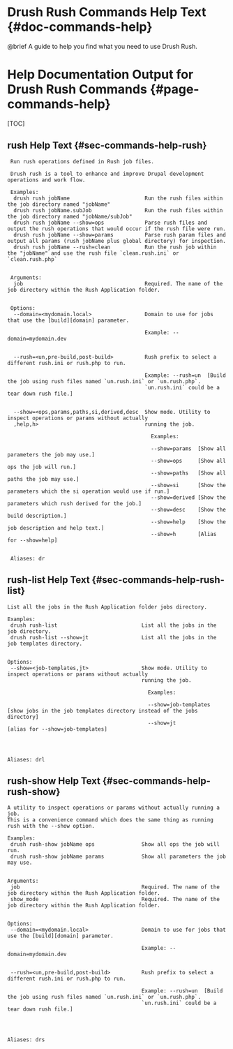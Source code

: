 Drush Rush Commands Help Text {#doc-commands-help}
=============================

@brief  A guide to help you find what you need to use Drush Rush.

Help Documentation Output for Drush Rush Commands {#page-commands-help}
=================================================

[TOC]

## rush Help Text {#sec-commands-help-rush}

     Run rush operations defined in Rush job files.

     Drush rush is a tool to enhance and improve Drupal development operations and work flow.

     Examples:
      drush rush jobName                        Run the rush files within the job directory named "jobName"
      drush rush jobName.subJob                 Run the rush files within the job directory named "jobName/subJob"
      drush rush jobName --show=ops             Parse rush files and output the rush operations that would occur if the rush file were run.
      drush rush jobName --show=params          Parse rush param files and output all params (rush jobName plus global directory) for inspection.
      drush rush jobName --rush=clean           Run the rush job within the "jobName" and use the rush file `clean.rush.ini` or `clean.rush.php`


     Arguments:
      job                                       Required. The name of the job directory within the Rush Application folder.


     Options:
      --domain=<mydomain.local>                 Domain to use for jobs that use the [build][domain] parameter.

                                                Example: --domain=mydomain.dev


      --rush=<un,pre-build,post-build>          Rush prefix to select a different rush.ini or rush.php to run.

                                                Example: --rush=un  [Build the job using rush files named `un.rush.ini` or `un.rush.php`.
                                                `un.rush.ini` could be a tear down rush file.]


      --show=<ops,params,paths,si,derived,desc  Show mode. Utility to inspect operations or params without actually
      ,help,h>                                  running the job.

                                                  Examples:

                                                  --show=params  [Show all parameters the job may use.]
                                                  --show=ops     [Show all ops the job will run.]
                                                  --show=paths   [Show all paths the job may use.]
                                                  --show=si      [Show the parameters which the si operation would use if run.]
                                                  --show=derived [Show the parameters which rush derived for the job.]
                                                  --show=desc    [Show the build description.]
                                                  --show=help    [Show the job description and help text.]
                                                  --show=h       [Alias for --show=help]


     Aliases: dr

## rush-list Help Text {#sec-commands-help-rush-list}

    List all the jobs in the Rush Application folder jobs directory.

    Examples:
     drush rush-list                           List all the jobs in the job directory.
     drush rush-list --show=jt                 List all the jobs in the job templates directory.


    Options:
     --show=<job-templates,jt>                 Show mode. Utility to inspect operations or params without actually
                                               running the job.

                                                 Examples:

                                                 --show=job-templates  [show jobs in the job templates directory instead of the jobs directory]
                                                 --show=jt             [alias for --show=job-templates]




    Aliases: drl

## rush-show Help Text {#sec-commands-help-rush-show}

    A utility to inspect operations or params without actually running a job.
    This is a convenience command which does the same thing as running rush with the --show option.

    Examples:
     drush rush-show jobName ops               Show all ops the job will run.
     drush rush-show jobName params            Show all parameters the job may use.


    Arguments:
     job                                       Required. The name of the job directory within the Rush Application folder.
     show_mode                                 Required. The name of the job directory within the Rush Application folder.


    Options:
     --domain=<mydomain.local>                 Domain to use for jobs that use the [build][domain] parameter.

                                               Example: --domain=mydomain.dev


     --rush=<un,pre-build,post-build>          Rush prefix to select a different rush.ini or rush.php to run.

                                               Example: --rush=un  [Build the job using rush files named `un.rush.ini` or `un.rush.php`.
                                               `un.rush.ini` could be a tear down rush file.]




    Aliases: drs